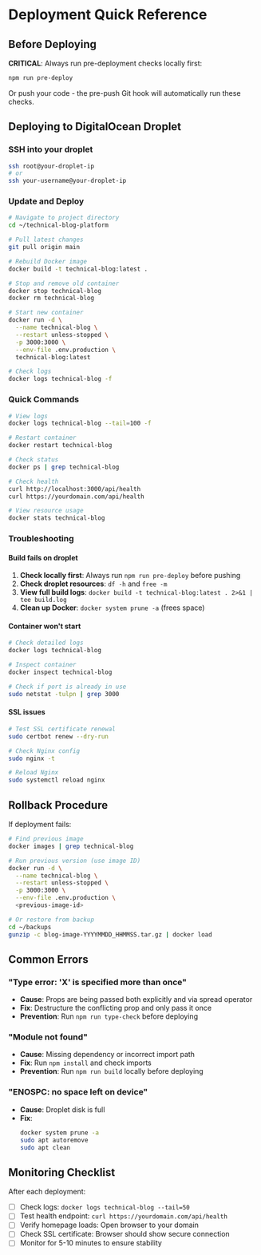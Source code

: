 # Deployment Quick Reference

## Before Deploying

**CRITICAL**: Always run pre-deployment checks locally first:

```bash
npm run pre-deploy
```

Or push your code - the pre-push Git hook will automatically run these checks.

## Deploying to DigitalOcean Droplet

### SSH into your droplet

```bash
ssh root@your-droplet-ip
# or
ssh your-username@your-droplet-ip
```

### Update and Deploy

```bash
# Navigate to project directory
cd ~/technical-blog-platform

# Pull latest changes
git pull origin main

# Rebuild Docker image
docker build -t technical-blog:latest .

# Stop and remove old container
docker stop technical-blog
docker rm technical-blog

# Start new container
docker run -d \
  --name technical-blog \
  --restart unless-stopped \
  -p 3000:3000 \
  --env-file .env.production \
  technical-blog:latest

# Check logs
docker logs technical-blog -f
```

### Quick Commands

```bash
# View logs
docker logs technical-blog --tail=100 -f

# Restart container
docker restart technical-blog

# Check status
docker ps | grep technical-blog

# Check health
curl http://localhost:3000/api/health
curl https://yourdomain.com/api/health

# View resource usage
docker stats technical-blog
```

### Troubleshooting

#### Build fails on droplet

1. **Check locally first**: Always run `npm run pre-deploy` before pushing
2. **Check droplet resources**: `df -h` and `free -m`
3. **View full build logs**: `docker build -t technical-blog:latest . 2>&1 | tee build.log`
4. **Clean up Docker**: `docker system prune -a` (frees space)

#### Container won't start

```bash
# Check detailed logs
docker logs technical-blog

# Inspect container
docker inspect technical-blog

# Check if port is already in use
sudo netstat -tulpn | grep 3000
```

#### SSL issues

```bash
# Test SSL certificate renewal
sudo certbot renew --dry-run

# Check Nginx config
sudo nginx -t

# Reload Nginx
sudo systemctl reload nginx
```

## Rollback Procedure

If deployment fails:

```bash
# Find previous image
docker images | grep technical-blog

# Run previous version (use image ID)
docker run -d \
  --name technical-blog \
  --restart unless-stopped \
  -p 3000:3000 \
  --env-file .env.production \
  <previous-image-id>

# Or restore from backup
cd ~/backups
gunzip -c blog-image-YYYYMMDD_HHMMSS.tar.gz | docker load
```

## Common Errors

### "Type error: 'X' is specified more than once"

- **Cause**: Props are being passed both explicitly and via spread operator
- **Fix**: Destructure the conflicting prop and only pass it once
- **Prevention**: Run `npm run type-check` before deploying

### "Module not found"

- **Cause**: Missing dependency or incorrect import path
- **Fix**: Run `npm install` and check imports
- **Prevention**: Run `npm run build` locally before deploying

### "ENOSPC: no space left on device"

- **Cause**: Droplet disk is full
- **Fix**:
  ```bash
  docker system prune -a
  sudo apt autoremove
  sudo apt clean
  ```

## Monitoring Checklist

After each deployment:

- [ ] Check logs: `docker logs technical-blog --tail=50`
- [ ] Test health endpoint: `curl https://yourdomain.com/api/health`
- [ ] Verify homepage loads: Open browser to your domain
- [ ] Check SSL certificate: Browser should show secure connection
- [ ] Monitor for 5-10 minutes to ensure stability
